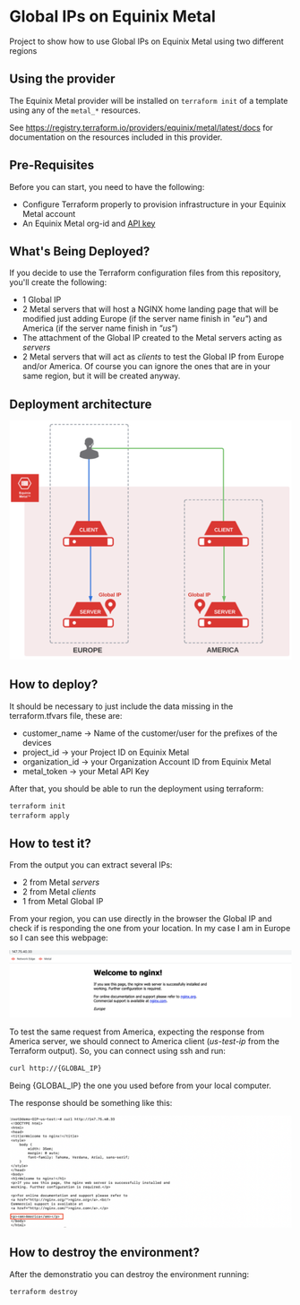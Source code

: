 # Global IPs on Equinix Metal
Project to show how to use Global IPs on Equinix Metal using two different regions

## Using the provider

The Equinix Metal provider will be installed on `terraform init` of a template using any of the `metal_*` resources.

See <https://registry.terraform.io/providers/equinix/metal/latest/docs> for documentation on the resources included in this provider.

## Pre-Requisites

Before you can start, you need to have the following:

* Configure Terraform properly to provision infrastructure in your Equinix Metal account
* An Equinix Metal org-id and [API key](https://metal.equinix.com/developers/api/)

## What's Being Deployed?

If you decide to use the Terraform configuration files from this repository, you'll create the following:

* 1 Global IP
* 2 Metal servers that will host a NGINX home landing page that will be modified just adding Europe (if the server name finish in *"eu"*) and America (if the server name finish in *"us"*)
* The attachment of the Global IP created to the Metal servers acting as *servers*
* 2 Metal servers that will act as *clients* to test the Global IP from Europe and/or America. Of course you can ignore the ones that are in your same region, but it will be created anyway.

## Deployment architecture

![Deployment Architecture](images/diagram.png)

## How to deploy?

It should be necessary to just include the data missing in the terraform.tfvars file, these are:

* customer_name   -> Name of the customer/user for the prefixes of the devices
* project_id      -> your Project ID on Equinix Metal  
* organization_id -> your Organization Account ID from Equinix Metal
* metal_token     -> your Metal API Key

After that, you should be able to run the deployment using terraform:

```sh
terraform init
terraform apply
```

## How to test it?

From the output you can extract several IPs:

* 2 from Metal *servers*
* 2 from Metal *clients*
* 1 from Metal Global IP

From your region, you can use directly in the browser the Global IP and check if is responding the one from your location. In my case I am in Europe so I can see this webpage:

![Nginx Europe response](images/nginx_europe.png)

To test the same request from America, expecting the response from America server, we should connect to America client (*us-test-ip* from the Terraform output). So, you can connect using ssh and run:

```sh
curl http://{GLOBAL_IP}
```

Being {GLOBAL_IP} the one you used before from your local computer.

The response should be something like this:

![Nginx America response](images/nginx_america.png)

## How to destroy the environment?

After the demonstratio you can destroy the environment running:

```sh
terraform destroy
```
